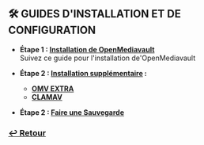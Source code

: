 <link rel="stylesheet" type="text/css" href="../../assets/css/principal-theme.css">

## 🛠️ GUIDES D'INSTALLATION ET DE CONFIGURATION

- **Étape 1 : [Installation de OpenMediavault](installation-omv)**  
Suivez ce guide pour l'installation de'OpenMediavault

- **Étape 2 : [Installation supplémentaire](omvextra.md) :**
  - **[OMV EXTRA](omvextra.md)**
  - **[CLAMAV]()**

- **Étape 2 : [Faire une Sauvegarde](omvclef)**

### **[↩️ Retour](../../index.md)**